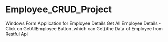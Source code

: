 # Employee_CRUD_Project
Windows Form Application for Employee Details
Get All Employee Details -Click on GetAllEmployee Button ,which can Get()the Data of Employee from Restful Api
